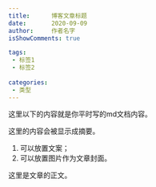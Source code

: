 ```yaml
---
title:      博客文章标题
date:       2020-09-09
author:     作者名字
isShowComments: true

tags:
 - 标签1
 - 标签2
 
categories:
 - 类型
---
```


这里以下的内容就是你平时写的md文档内容。


这里的内容会被显示成摘要。
1. 可以放置文案；
2. 可以放置图片作为文章封面。

<!-- more -->

这里是文章的正文。